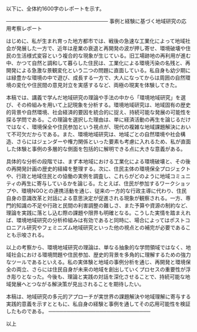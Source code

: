 以下に、全体約1600字のレポートを示す。

────────────────────────────
事例と経験に基づく地域研究の応用考察レポート

はじめに、私が生まれ育った地方都市では、戦後の急速な工業化によって地域社会が発展した一方で、近年は産業の衰退と再開発の波が押し寄せ、環境破壊や住民の生活様式変容という複合的な現象が生じている。旧工場跡地の再利用が進む中、かつて自然と調和して暮らした住民は、工業化による環境汚染の名残と、再開発による急激な景観変化という二つの問題に直面している。私自身も幼少期には緑豊かな環境の中で遊び、成長する一方で、大人になってからは周囲の自然環境の変化や住民間の意見対立を実感するなど、両極の現実を体験してきた。

本稿では、講義で学んだ地域研究の理論や手法の中から「環境地域研究」を選び、その枠組みを用いて上記現象を分析する。環境地域研究は、地域固有の歴史的背景や自然環境、社会経済的要因を統合的に捉え、持続可能な発展の可能性を探る学問である。この理論を選択した理由は、単に経済活動の再生を論じるだけではなく、環境保全や住民参加という視点が、現代の複雑な地域課題解決において不可欠だからである。また、環境地域研究は、地域ごとの自然環境や社会構造、さらにはジェンダーや権力関係といった要素も考慮に入れるため、私が直面した体験と事例の多層的な側面を包括的に解明できる点に大きな意義がある。

具体的な分析の段階では、まず本地域における工業化による環境破壊と、その後の再開発計画の歴史的経緯を整理する。次に、住民主体の環境保全プロジェクトや、行政と地域住民との協働の実例を調査し、これらがどのように地域コミュニティの再生に寄与しているかを論じる。たとえば、住民が参加するワークショップや、環境NGOとの連携活動を通じ、従来の一方的な行政主導に代わり、住民自身の意識改革と対話による意思決定が促進される現象が観察される。一方、専門的知識の不足や行政と民間の利害調整の難しさ、また予算や資源の制約など、理論を実践に落とし込む際の課題や限界も明確となる。こうした実情を踏まえれば、環境地域研究の分析枠組みは有効であると同時に、場合によってはポストコロニアル研究やフェミニズム地域研究といった他の視点との補完が必要であることも示唆される。

以上の考察から、環境地域研究の理論は、単なる抽象的な学問領域ではなく、地域社会における環境問題や住民参加、歴史的背景を多角的に理解するための強力なツールであるといえる。私の実体験と地域の事例分析を通じ、再開発と環境保全の両立、さらには住民自身が未来の地域を創出していくプロセスの重要性が浮き彫りとなった。今後も、理論と実践の対話を深化させることで、持続可能な地域発展へとつながる解決策が見出されることを期待したい。

本稿は、地域研究の多元的アプローチが実世界の課題解決や地域理解に寄与する実践的意義を示すとともに、私自身の経験と事例を通してその応用可能性を検証したものである。
────────────────────────────

以上
